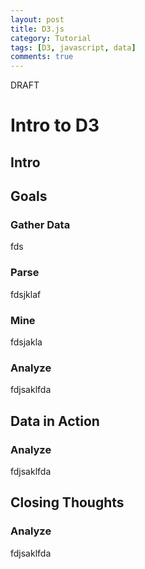 ```yaml
---
layout: post
title: D3.js
category: Tutorial
tags: [D3, javascript, data]
comments: true
---
```

DRAFT

<h1>Intro to D3</h1>

<h2>Intro</h2>


<h2>Goals</h2>

<h3>Gather Data</h3>
<p>fds</p>

<h3>Parse</h3>
<p>fdsjklaf</p>

<h3>Mine</h3>
<p>fdsjakla</p>

<h3>Analyze</h3>
<p>fdjsaklfda</p>

<h2>Data in Action</h2>
<h3>Analyze</h3>
<p>fdjsaklfda</p>

<h2>Closing Thoughts</h2>
<h3>Analyze</h3>
<p>fdjsaklfda</p>